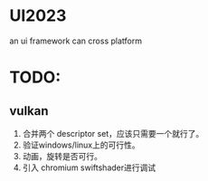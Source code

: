 # UI2023
an ui framework can cross platform 

# TODO:
## vulkan
1. 合并两个 descriptor set，应该只需要一个就行了。
2. 验证windows/linux上的可行性。
3. 动画，旋转是否可行。
4. 引入 chromium swiftshader进行调试